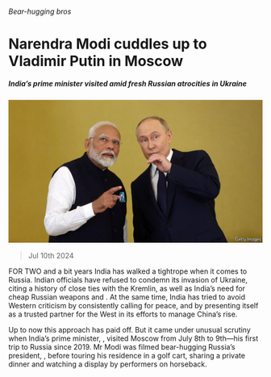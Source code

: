 ###### Bear-hugging bros

# Narendra Modi cuddles up to Vladimir Putin in Moscow 

##### India’s prime minister visited amid fresh Russian atrocities in Ukraine 

![image](images/20240713_ASP002.jpg) 

> Jul 10th 2024 

FOR TWO and a bit years India has walked a tightrope when it comes to Russia. Indian officials have refused to condemn its invasion of Ukraine, citing a history of close ties with the Kremlin, as well as India’s need for cheap Russian weapons and . At the same time, India has tried to avoid Western criticism by consistently calling for peace, and by presenting itself as a trusted partner for the West in its efforts to manage China’s rise. 

Up to now this approach has paid off. But it came under unusual scrutiny when India’s prime minister, , visited Moscow from July 8th to 9th—his first trip to Russia since 2019. Mr Modi was filmed bear-hugging Russia’s president, , before touring his residence in a golf cart, sharing a private dinner and watching a display by performers on horseback. 

